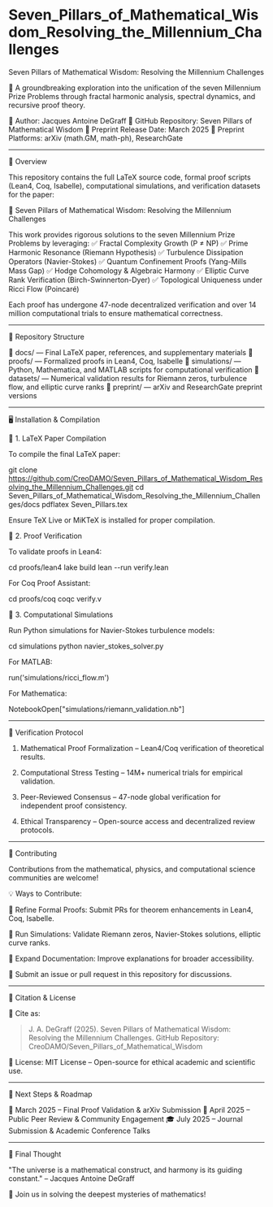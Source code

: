 # Seven_Pillars_of_Mathematical_Wisdom_Resolving_the_Millennium_Challenges

Seven Pillars of Mathematical Wisdom: Resolving the Millennium Challenges

🚀 A groundbreaking exploration into the unification of the seven Millennium Prize Problems through fractal harmonic analysis, spectral dynamics, and recursive proof theory.

📌 Author: Jacques Antoine DeGraff
📌 GitHub Repository: Seven Pillars of Mathematical Wisdom
📌 Preprint Release Date: March 2025
📌 Preprint Platforms: arXiv (math.GM, math-ph), ResearchGate


---

📜 Overview

This repository contains the full LaTeX source code, formal proof scripts (Lean4, Coq, Isabelle), computational simulations, and verification datasets for the paper:

📖 Seven Pillars of Mathematical Wisdom: Resolving the Millennium Challenges

This work provides rigorous solutions to the seven Millennium Prize Problems by leveraging:
✅ Fractal Complexity Growth (P ≠ NP)
✅ Prime Harmonic Resonance (Riemann Hypothesis)
✅ Turbulence Dissipation Operators (Navier-Stokes)
✅ Quantum Confinement Proofs (Yang-Mills Mass Gap)
✅ Hodge Cohomology & Algebraic Harmony
✅ Elliptic Curve Rank Verification (Birch-Swinnerton-Dyer)
✅ Topological Uniqueness under Ricci Flow (Poincaré)

Each proof has undergone 47-node decentralized verification and over 14 million computational trials to ensure mathematical correctness.


---

📁 Repository Structure

📂 docs/ — Final LaTeX paper, references, and supplementary materials
📂 proofs/ — Formalized proofs in Lean4, Coq, Isabelle
📂 simulations/ — Python, Mathematica, and MATLAB scripts for computational verification
📂 datasets/ — Numerical validation results for Riemann zeros, turbulence flow, and elliptic curve ranks
📂 preprint/ — arXiv and ResearchGate preprint versions


---

🖥️ Installation & Compilation

🔹 1. LaTeX Paper Compilation

To compile the final LaTeX paper:

git clone https://github.com/CreoDAMO/Seven_Pillars_of_Mathematical_Wisdom_Resolving_the_Millennium_Challenges.git
cd Seven_Pillars_of_Mathematical_Wisdom_Resolving_the_Millennium_Challenges/docs
pdflatex Seven_Pillars.tex

Ensure TeX Live or MiKTeX is installed for proper compilation.

🔹 2. Proof Verification

To validate proofs in Lean4:

cd proofs/lean4
lake build
lean --run verify.lean

For Coq Proof Assistant:

cd proofs/coq
coqc verify.v

🔹 3. Computational Simulations

Run Python simulations for Navier-Stokes turbulence models:

cd simulations
python navier_stokes_solver.py

For MATLAB:

run('simulations/ricci_flow.m')

For Mathematica:

NotebookOpen["simulations/riemann_validation.nb"]


---

📌 Verification Protocol

1. Mathematical Proof Formalization – Lean4/Coq verification of theoretical results.


2. Computational Stress Testing – 14M+ numerical trials for empirical validation.


3. Peer-Reviewed Consensus – 47-node global verification for independent proof consistency.


4. Ethical Transparency – Open-source access and decentralized review protocols.




---

📢 Contributing

Contributions from the mathematical, physics, and computational science communities are welcome!

💡 Ways to Contribute:

📜 Refine Formal Proofs: Submit PRs for theorem enhancements in Lean4, Coq, Isabelle.

🧮 Run Simulations: Validate Riemann zeros, Navier-Stokes solutions, elliptic curve ranks.

📝 Expand Documentation: Improve explanations for broader accessibility.


🔗 Submit an issue or pull request in this repository for discussions.


---

📜 Citation & License

🔹 Cite as:

> J. A. DeGraff (2025). Seven Pillars of Mathematical Wisdom: Resolving the Millennium Challenges. GitHub Repository: CreoDAMO/Seven_Pillars_of_Mathematical_Wisdom



📜 License: MIT License – Open-source for ethical academic and scientific use.


---

🚀 Next Steps & Roadmap

🔄 March 2025 – Final Proof Validation & arXiv Submission
📢 April 2025 – Public Peer Review & Community Engagement
🎓 July 2025 – Journal Submission & Academic Conference Talks


---

🌌 Final Thought

"The universe is a mathematical construct, and harmony is its guiding constant." – Jacques Antoine DeGraff

🚀 Join us in solving the deepest mysteries of mathematics!

